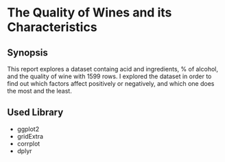 # The Quality of Wines and its Characteristics

## Synopsis
This report explores a dataset containg acid and ingredients, % of alcohol, and the quality of wine with 1599 rows. I explored the dataset in order to find out which factors affect positively or negatively, and which one does the most and the least.

## Used Library

* ggplot2
* gridExtra
* corrplot
* dplyr
